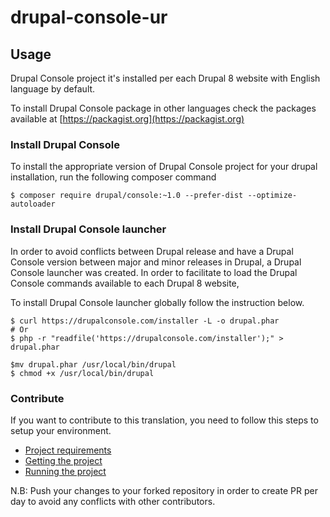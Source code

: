 # drupal-console-ur

## Usage

Drupal Console project it's installed per each Drupal 8 website with English language by default.

To install Drupal Console package in other languages check the packages available at [https://packagist.org](https://packagist.org)


### Install Drupal Console

To install the appropriate version of Drupal Console project for your drupal installation, run the following composer command

```
$ composer require drupal/console:~1.0 --prefer-dist --optimize-autoloader
```

### Install Drupal Console launcher

In order to avoid conflicts between Drupal release and have a Drupal Console version between major and minor releases in Drupal,  a Drupal Console launcher was created. In order to facilitate to load the Drupal Console commands available to each
Drupal 8 website,
 
To install Drupal Console launcher globally follow the instruction below. 

```
$ curl https://drupalconsole.com/installer -L -o drupal.phar
# Or 
$ php -r "readfile('https://drupalconsole.com/installer');" > drupal.phar

$mv drupal.phar /usr/local/bin/drupal
$ chmod +x /usr/local/bin/drupal
```

### Contribute

If you want to contribute to this translation, you need to follow this steps to setup your environment.

- [Project requirements](https://docs.drupalconsole.com/en/contributing/project-requirements.html)
- [Getting the project](https://docs.drupalconsole.com/en/contributing/getting-the-project.html)
- [Running the project](https://docs.drupalconsole.com/en/contributing/running-the-project.html)

N.B: Push your changes to your forked repository in order to create PR per day to avoid any conflicts with other contributors.
